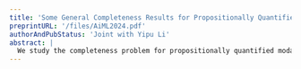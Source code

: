 ```yaml
---
title: 'Some General Completeness Results for Propositionally Quantified Modal Logics'
preprintURL: '/files/AiML2024.pdf'
authorAndPubStatus: 'Joint with Yipu Li'
abstract: | 
  We study the completeness problem for propositionally quantified modal logics on quantifiable general frames, where the admissible sets are the propositions the quantifiers can range over and expressible sets of worlds are admissible, and Kripke frames, where the quantifiers range over all sets of worlds. We show that any normal propositionally quantified modal logic containing all instances of the Barcan scheme is strongly complete with respect to the class of quantifiable general frames validating it. We also provide a suﬀicient condition for the truth of all formulas, possibly with quantifiers, to be preserved under passing from a quantifiable general frame to its underlying Kripke frame. This is reminiscent of both the idea of elementary submodel in model theory and the persistence concepts in propositional modal logic. The key to this condition is the concept of finite generated diversity (Fritz 2023), and with it, we show that if Θ is a set of Sahlqvist formulas whose class of Kripke frames has finite generated diversity, then the smallest normal propositionally quantified modal logic containing Θ, Barcan, a formula stating the existence of world propositions, and a formula stating the definability of successor sets, is Kripke complete. As a special case, we have a simple finite axiomatization of the logic of Euclidean Kripke frames.
---
```

